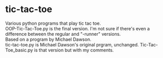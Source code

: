 # tic-tac-toe
Various python programs that play tic tac toe.  
OOP-Tic-Tac-Toe.py is the final version.
I'm not sure if there's even a difference between the regular and "-runner" versions.  
Based on a program by Michael Dawson.  
tic-tac-toe.py is Michael Dawson's original prgram, unchanged.
Tic-Tac-Toe_basic.py is that version but with my comments.
